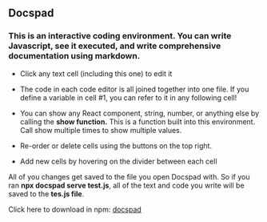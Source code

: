 ## Docspad

### This is an interactive coding environment. You can write Javascript, see it executed, and write comprehensive documentation using markdown.

- Click any text cell (including this one) to edit it

- The code in each code editor is all joined together into one file. If you define a variable in cell #1, you can refer to it in any following cell!

- You can show any React component, string, number, or anything else by calling the <b>show function.</b> This is a function built into this environment. Call show multiple times to show multiple values.

- Re-order or delete cells using the buttons on the top right.

- Add new cells by hovering on the divider between each cell

All of you changes get saved to the file you open Docspad with. So if you ran <b>npx docspad serve test.js</b>, all of the text and code you write will be saved to the <b>tes.js file</b>.

Click here to download in npm:
[docspad](https://www.npmjs.com/package/docspad)
